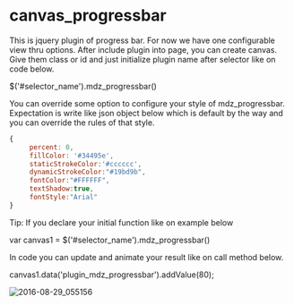 # canvas_progressbar

This is jquery plugin of progress bar. For now we have one configurable view thru options.
After include plugin into page, you can create canvas. 
Give them class or id and just initialize plugin name after selector like on code below.

$('#selector_name').mdz_progressbar()

You can override some option to configure your style of mdz_progressbar. Expectation is write like json object below which is default by the way and you can override the rules of that style. 
```javascript
{
     percent: 0,
     fillColor: '#34495e',
     staticStrokeColor:'#cccccc',
     dynamicStrokeColor:"#19bd9b",
     fontColor:"#FFFFFF",
     textShadow:true,
     fontStyle:"Arial"
}
```
Tip:
If you declare your initial function like on example below

var canvas1 = $('#selector_name').mdz_progressbar()

In code you can update and animate your result like on call method below.

canvas1.data('plugin_mdz_progressbar').addValue(80);

![2016-08-29_055156](https://cloud.githubusercontent.com/assets/3845100/18040323/c8aceb56-6dac-11e6-920b-00e567ec9987.png)
